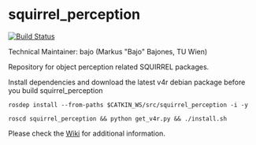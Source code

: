 squirrel_perception
===================

[![Build Status](https://travis-ci.com/squirrel-project/squirrel_perception.svg?token=ZW4zPsKpxxD4UyghzW3C&branch=indigo_dev)](https://travis-ci.com/squirrel-project/squirrel_perception)

Technical Maintainer: bajo (Markus "Bajo" Bajones, TU Wien)

Repository for object perception related SQUIRREL packages.

Install dependencies and download the latest v4r debian package before you build squirrel_perception

```rosdep install --from-paths $CATKIN_WS/src/squirrel_perception -i -y```

```roscd squirrel_perception && python get_v4r.py && ./install.sh```

Please check the [Wiki](https://github.com/squirrel-project/squirrel_perception/wiki) for additional information.
